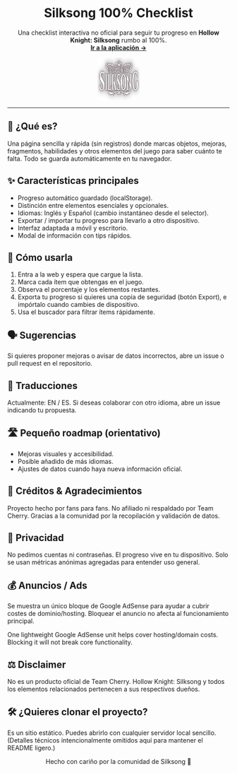 <h1 align="center">Silksong 100% Checklist</h1>
<p align="center">
Una checklist interactiva no oficial para seguir tu progreso en <strong>Hollow Knight: Silksong</strong> rumbo al 100%.
<br>
<a href="https://checklistsilksong.com" target="_blank"><b>Ir a la aplicación →</b></a>
</p>

<p align="center">
<img src="assets/images/ss3.png" alt="Silksong logo" width="96" height="96">
</p>

---

## 🌟 ¿Qué es?
Una página sencilla y rápida (sin registros) donde marcas objetos, mejoras, fragmentos, habilidades y otros elementos del juego para saber cuánto te falta. Todo se guarda automáticamente en tu navegador.

## ✨ Características principales
- Progreso automático guardado (localStorage).
- Distinción entre elementos esenciales y opcionales.
- Idiomas: Inglés y Español (cambio instantáneo desde el selector).
- Exportar / importar tu progreso para llevarlo a otro dispositivo.
- Interfaz adaptada a móvil y escritorio.
- Modal de información con tips rápidos.

## 🚀 Cómo usarla
1. Entra a la web y espera que cargue la lista.
2. Marca cada ítem que obtengas en el juego.
3. Observa el porcentaje y los elementos restantes.
4. Exporta tu progreso si quieres una copia de seguridad (botón Export), e impórtalo cuando cambies de dispositivo.
5. Usa el buscador para filtrar ítems rápidamente.

## 🗣 Sugerencias
Si quieres proponer mejoras o avisar de datos incorrectos, abre un issue o pull request en el repositorio.

## 🧩 Traducciones
Actualmente: EN / ES. Si deseas colaborar con otro idioma, abre un issue indicando tu propuesta.

## 🛣 Pequeño roadmap (orientativo)
- Mejoras visuales y accesibilidad.
- Posible añadido de más idiomas.
- Ajustes de datos cuando haya nueva información oficial.

## 🙌 Créditos & Agradecimientos
Proyecto hecho por fans para fans. No afiliado ni respaldado por Team Cherry. Gracias a la comunidad por la recopilación y validación de datos.

## 📄 Privacidad
No pedimos cuentas ni contraseñas. El progreso vive en tu dispositivo. Solo se usan métricas anónimas agregadas para entender uso general.

## 💰 Anuncios / Ads
Se muestra un único bloque de Google AdSense para ayudar a cubrir costes de dominio/hosting. Bloquear el anuncio no afecta al funcionamiento principal.

One lightweight Google AdSense unit helps cover hosting/domain costs. Blocking it will not break core functionality.

## ⚖️ Disclaimer
No es un producto oficial de Team Cherry. Hollow Knight: Silksong y todos los elementos relacionados pertenecen a sus respectivos dueños.

## 🛠 ¿Quieres clonar el proyecto?
Es un sitio estático. Puedes abrirlo con cualquier servidor local sencillo. (Detalles técnicos intencionalmente omitidos aquí para mantener el README ligero.)

<p align="center">Hecho con cariño por la comunidad de Silksong 🐛</p>

